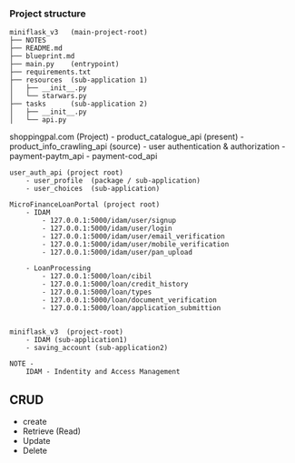 ### Project structure
```
miniflask_v3   (main-project-root)
├── NOTES
├── README.md
├── blueprint.md
├── main.py    (entrypoint)
├── requirements.txt
├── resources  (sub-application 1)
│   ├── __init__.py
│   └── starwars.py
├── tasks      (sub-application 2)
│   ├── __init__.py
│   └── api.py
```




shoppingpal.com   (Project)
    - product_catalogue_api  (present)
    - product_info_crawling_api (source)
    - user authentication & authorization
    - payment-paytm_api
    - payment-cod_api

```
user_auth_api (project root)
    - user_profile  (package / sub-application)
    - user_choices  (sub-application)
```



```
MicroFinanceLoanPortal (project root)
    - IDAM 
        - 127.0.0.1:5000/idam/user/signup
        - 127.0.0.1:5000/idam/user/login
        - 127.0.0.1:5000/idam/user/email_verification
        - 127.0.0.1:5000/idam/user/mobile_verification
        - 127.0.0.1:5000/idam/user/pan_upload
        
    - LoanProcessing
        - 127.0.0.1:5000/loan/cibil
        - 127.0.0.1:5000/loan/credit_history
        - 127.0.0.1:5000/loan/types
        - 127.0.0.1:5000/loan/document_verification
        - 127.0.0.1:5000/loan/application_submittion
    
```





```
miniflask_v3  (project-root)
    - IDAM (sub-application1)
    - saving_account (sub-application2)
```
```
NOTE -
    IDAM - Indentity and Access Management
```



## CRUD

- create
- Retrieve (Read)
- Update
- Delete